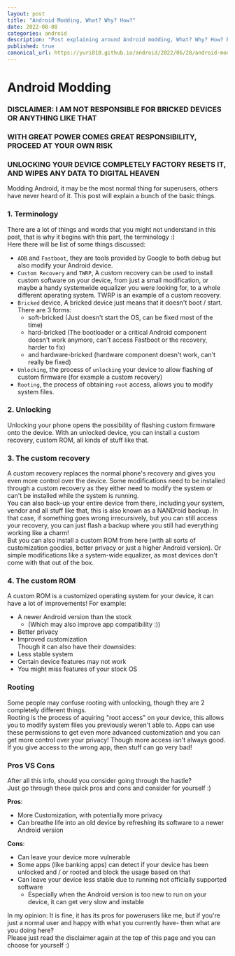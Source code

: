 ```yaml
---
layout: post
title: "Android Modding, What? Why? How?"
date: 2022-08-08
categories: android
description: "Post explaining around Android modding, What? Why? How? Pros and Cons."
published: true
canonical_url: https://yuri010.github.io/android/2022/06/28/android-modding.html
---
```


<!-- THIS SITE IS LICENSED UNDER THE CIR-LICENSE. FOR MORE INFO VISIT https://github.com/Yuri010/CIR-License/
ORIGINAL CAN BE FOUND AT https://github.com/Yuri010/CIR-License/blob/main/License.md -->

# Android Modding

### DISCLAIMER: I AM NOT RESPONSIBLE FOR BRICKED DEVICES OR ANYTHING LIKE THAT
### WITH GREAT POWER COMES GREAT RESPONSIBILITY, PROCEED AT YOUR OWN RISK
### UNLOCKING YOUR DEVICE COMPLETELY FACTORY RESETS IT, AND WIPES ANY DATA TO DIGITAL HEAVEN

Modding Android, it may be the most normal thing for superusers, others have never heard of it. This post will explain a bunch of the basic things.

### 1. Terminology
There are a lot of things and words that you might not understand in this post, that is why it begins with this part, the terminology :)\
Here there will be list of some things discussed:
 - ``ADB`` and ``Fastboot``, they are tools provided by Google to both debug but also modify your Android device.
 - ``Custom Recovery`` and ``TWRP``, A custom recovery can be used to install custom software on your device, from just a small modification, or maybe a handy systemwide equalizer you were looking for, to a whole different operating system. TWRP is an example of a custom recovery.
 - ``Bricked`` device, A bricked device just means that it doesn't boot / start.\
There are 3 forms: 
   - soft-bricked (Just doesn't start the OS, can be fixed most of the time)
   - hard-bricked (The bootloader or a critical Android component doesn't work anymore, can't access Fastboot or the recovery, harder to fix)
   - and hardware-bricked (hardware component doesn't work, can't really be fixed)
 - ``Unlocking``, the process of ``unlocking`` your device to allow flashing of custom firmware (for example a custom recovery)
 - ``Rooting``, the process of obtaining ``root`` access, allows you to modify system files.

### 2. Unlocking
Unlocking your phone opens the possibility of flashing custom firmware onto the device. With an unlocked device, you can install a custom recovery, custom ROM, all kinds of stuff like that.

### 3. The custom recovery
A custom recovery replaces the normal phone's recovery and gives you even more control over the device. Some modifications need to be installed through a custom recovery as they either need to modify the system or can't be installed while the system is running.\
You can also back-up your entire device from there, including your system, vendor and all stuff like that, this is also known as a NANDroid backup. In that case, if something goes wrong irrecursively, but you can still access your recovery, you can just flash a backup where you still had everything working like a charm!\
But you can also install a custom ROM from here (with all sorts of customization goodies, better privacy or just a higher Android version).
Or simple modifications like a system-wide equalizer, as most devices don't come with that out of the box.

### 4. The custom ROM
A custom ROM is a customized operating system for your device, it can have a lot of improvements! For example:
 - A newer Android version than the stock
   - (Which may also improve app compatibility :))
 - Better privacy
 - Improved customization\
Though it can also have their downsides:
 - Less stable system
 - Certain device features may not work
 - You might miss features of your stock OS

### Rooting
Some people may confuse rooting with unlocking, though they are 2 completely different things.\
Rooting is the process of aquiring "root access" on your device, this allows you to modify system files you previously weren't able to. Apps can use these permissions to get even more advanced customization and you can get more control over your privacy!
Though more access isn't always good. If you give access to the wrong app, then stuff can go very bad!

### Pros **VS** Cons
After all this info, should you consider going through the hastle?\
Just go through these quick pros and cons and consider for yourself :)

**Pros**:
 - More Customization, with potentially more privacy
 - Can breathe life into an old device by refreshing its software to a newer Android version

**Cons**:
 - Can leave your device more vulnerable
 - Some apps (like banking apps) can detect if your device has been unlocked and / or rooted and block the usage based on that
 - Can leave your device less stable due to running not officially supported software
   - Especially when the Android version is too new to run on your device, it can get very slow and instable

In my opinion: It is fine, it has its pros for powerusers like me, but if you're just a normal user and happy with what you currently have- then what are you doing here?\
Please just read the disclaimer again at the top of this page and you can choose for yourself :)
